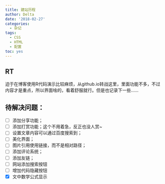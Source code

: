 ```yaml
---
title: 建站历程
author: Delta
date: '2018-02-27'
categories:
  - 杂记
tags:
  - CSS
  - HTML
  - 配置
toc: yes
---
```


## RT
迫于在博客使用R代码演示比较麻烦，从github.io转战这里，里面功能不多，不过内容才是重点，所以界面啥的，看着舒服就行。但是也记录下一些……


## 待解决问题：
- [ ] 添加分享功能；
- [ ] 添加打赏功能；这个不用着急，反正也没人赏~
- [ ] 设置文章内容可以通过百度搜索到；
- [ ] 美化界面；
- [ ] 图片引用使用链接，而不是相对路径；
- [ ] 添加评论系统；
- [ ] 添加友链；
- [ ] 网站添加搜索按钮
- [ ] 增加代码隐藏按钮
- [x] 文中数学公式显示